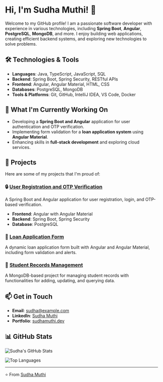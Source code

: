 # Hi, I'm Sudha Muthi! 👋

Welcome to my GitHub profile! I am a passionate software developer with experience in various technologies, including **Spring Boot**, **Angular**, **PostgreSQL**, **MongoDB**, and more. I enjoy building web applications, creating efficient backend systems, and exploring new technologies to solve problems.

## 🛠️ Technologies & Tools

- **Languages**: Java, TypeScript, JavaScript, SQL
- **Backend**: Spring Boot, Spring Security, RESTful APIs
- **Frontend**: Angular, Angular Material, HTML, CSS
- **Databases**: PostgreSQL, MongoDB
- **Tools & Platforms**: Git, GitHub, IntelliJ IDEA, VS Code, Docker

## 🌱 What I'm Currently Working On

- Developing a **Spring Boot and Angular** application for user authentication and OTP verification.
- Implementing form validation for a **loan application system** using **Angular Material**.
- Enhancing skills in **full-stack development** and exploring cloud services.

## 🚀 Projects

Here are some of my projects that I'm proud of:

### 🔒 [User Registration and OTP Verification](https://github.com/yourusername/project-name)
A Spring Boot and Angular application for user registration, login, and OTP-based verification. 
- **Frontend**: Angular with Angular Material
- **Backend**: Spring Boot, Spring Security
- **Database**: PostgreSQL

### 📄 [Loan Application Form](https://github.com/yourusername/loan-application-form)
A dynamic loan application form built with Angular and Angular Material, including form validation and alerts.

### 🏫 [Student Records Management](https://github.com/yourusername/student-records-management)
A MongoDB-based project for managing student records with functionalities for adding, updating, and querying data.

## 📫 Get in Touch

- **Email**: [sudha@example.com](mailto:sudha@example.com)
- **LinkedIn**: [Sudha Muthi](https://www.linkedin.com/in/sudha-muthi/)
- **Portfolio**: [sudhamuthi.dev](https://sudhamuthi.dev)

## 📊 GitHub Stats

![Sudha's GitHub Stats](https://github-readme-stats.vercel.app/api?username=yourusername&show_icons=true&theme=radical)

![Top Languages](https://github-readme-stats.vercel.app/api/top-langs/?username=yourusername&layout=compact&theme=radical)

---

⭐️ From [Sudha Muthi](https://github.com/yourusername)
